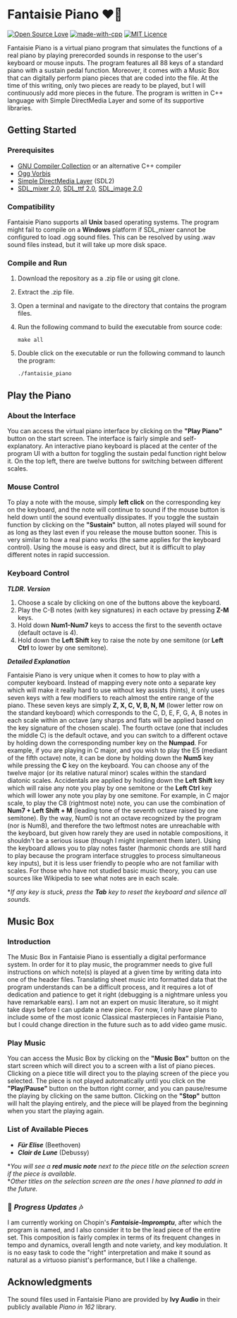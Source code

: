 # Fantaisie Piano :heart::musical_note:
[![Open Source Love](https://badges.frapsoft.com/os/v1/open-source.png?v=103)](https://github.com/ellerbrock/open-source-badges/)
[![made-with-cpp](https://img.shields.io/badge/made%20with-C%2B%2B-yellowgreen.svg)](https://isocpp.org)
[![MIT Licence](https://img.shields.io/apm/l/vim-mode.svg)](https://opensource.org/licenses/mit-license.php)

Fantaisie Piano is a virtual piano program that simulates the functions of a real piano by playing prerecorded sounds in response to the user's keyboard or mouse inputs. The program features all 88 keys of a standard piano with a sustain pedal function. Moreover, it comes with a Music Box that can digitally perform piano pieces that are coded into the file. At the time of this writing, only two pieces are ready to be played, but I will continuously add more pieces in the future. The program is written in C++ language with Simple DirectMedia Layer and some of its supportive libraries.

## Getting Started
### Prerequisites
* [GNU Compiler Collection](https://gcc.gnu.org/) or an alternative C++ compiler
* [Ogg Vorbis](https://xiph.org/downloads/)
* [Simple DirectMedia Layer](https://www.libsdl.org/download-2.0.php) (SDL2)
* [SDL_mixer 2.0](https://www.libsdl.org/projects/SDL_mixer/), [SDL_ttf 2.0](https://www.libsdl.org/projects/SDL_ttf/), [SDL_image 2.0](https://www.libsdl.org/projects/SDL_image/)

### Compatibility
Fantaisie Piano supports all **Unix** based operating systems. The program might fail to compile on a **Windows** platform if SDL_mixer cannot be configured to load .ogg sound files. This can be resolved by using .wav sound files instead, but it will take up more disk space.

### Compile and Run
1. Download the repository as a .zip file or using git clone.
2. Extract the .zip file.
3. Open a terminal and navigate to the directory that contains the program files.
4. Run the following command to build the executable from source code:

	`make all`
5. Double click on the executable or run the following command to launch the program:

	`./fantaisie_piano`

## Play the Piano
### About the Interface
You can access the virtual piano interface by clicking on the **"Play Piano"** button on the start screen. The interface is fairly simple and self-explanatory. An interactive piano keyboard is placed at the center of the program UI with a button for toggling the sustain pedal function right below it. On the top left, there are twelve buttons for switching between different scales.

### Mouse Control
To play a note with the mouse, simply **left click** on the corresponding key on the keyboard, and the note will continue to sound if the mouse button is held down until the sound eventually dissipates. If you toggle the sustain function by clicking on the **"Sustain"** button, all notes played will sound for as long as they last even if you release the mouse button sooner. This is very similar to how a real piano works (the same applies for the keyboard control). Using the mouse is easy and direct, but it is difficult to play different notes in rapid succession.

### Keyboard Control
***TLDR. Version***
1. Choose a scale by clicking on one of the buttons above the keyboard.
2. Play the C-B notes (with key signatures) in each octave by pressing **Z-M** keys.
3. Hold down **Num1-Num7** keys to access the first to the seventh octave (default octave is 4).
4. Hold down the **Left Shift** key to raise the note by one semitone (or **Left Ctrl** to lower by one semitone).

***Detailed Explanation***

Fantaisie Piano is very unique when it comes to how to play with a computer keyboard. Instead of mapping every note onto a separate key which will make it really hard to use without key assists (hints), it only uses seven keys with a few modifiers to reach almost the entire range of the piano. These seven keys are simply **Z, X, C, V, B, N, M** (lower letter row on the standard keyboard) which corresponds to the C, D, E, F, G, A, B notes in each scale within an octave (any sharps and flats will be applied based on the key signature of the chosen scale). The fourth octave (one that includes the middle C) is the default octave, and you can switch to a different octave by holding down the corresponding number key on the **Numpad**. For example, if you are playing in C major, and you wish to play the E5 (mediant of the fifth octave) note, it can be done by holding down the **Num5** key while pressing the **C** key on the keyboard. You can choose any of the twelve major (or its relative natural minor) scales within the standard diatonic scales. Accidentals are applied by holding down the **Left Shift** key which will raise any note you play by one semitone or the **Left Ctrl** key which will lower any note you play by one semitone. For example, in C major scale, to play the C8 (rightmost note) note, you can use the combination of **Num7 + Left Shift + M** (leading tone of the seventh octave raised by one semitone). By the way, Num0 is not an octave recognized by the program (nor is Num8), and therefore the two leftmost notes are unreachable with the keyboard, but given how rarely they are used in notable compositions, it shouldn't be a serious issue (though I might implement them later). Using the keyboard allows you to play notes faster (harmonic chords are still hard to play because the program interface struggles to process simultaneous key inputs), but it is less user friendly to people who are not familiar with scales. For those who have not studied basic music theory, you can use sources like Wikipedia to see what notes are in each scale.

**If any key is stuck, press the **Tab** key to reset the keyboard and silence all sounds.*

## Music Box
### Introduction
The Music Box in Fantaisie Piano is essentially a digital performance system. In order for it to play music, the programmer needs to give full instructions on which note(s) is played at a given time by writing data into one of the header files. Translating sheet music into formatted data that the program understands can be a difficult process, and it requires a lot of dedication and patience to get it right (debugging is a nightmare unless you have remarkable ears). I am not an expert on music literature, so it might take days before I can update a new piece. For now, I only have plans to include some of the most iconic Classical masterpieces in Fantaisie Piano, but I could change direction in the future such as to add video game music.

### Play Music
You can access the Music Box by clicking on the **"Music Box"** button on the start screen which will direct you to a screen with a list of piano pieces. Clicking on a piece title will direct you to the playing screen of the piece you selected. The piece is not played automatically until you click on the **"Play/Pause"** button on the button right corner, and you can pause/resume the playing by clicking on the same button. Clicking on the **"Stop"** button will halt the playing entirely, and the piece will be played from the beginning when you start the playing again.

### List of Available Pieces
* ***Für Elise*** (Beethoven)
* ***Clair de Lune*** (Debussy)

**You will see a **red music note** next to the piece title on the selection screen if the piece is available.*  
**Other titles on the selection screen are the ones I have planned to add in the future.*

### :musical_score: *Progress Updates* :notes:
I am currently working on Chopin's ***Fantaisie-Impromptu***, after which the program is named, and I also consider it to be the lead piece of the entire set. This composition is fairly complex in terms of its frequent changes in tempo and dynamics, overall length and note variety, and key modulation. It is no easy task to code the "right" interpretation and make it sound as natural as a virtuoso pianist's performance, but I like a challenge.

## Acknowledgments
The sound files used in Fantaisie Piano are provided by **Ivy Audio** in their publicly available *Piano in 162* library.
